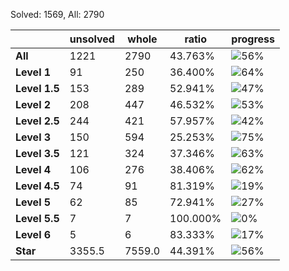 Solved: 1569, All: 2790

| |unsolved|whole|ratio|progress|
|----|----|----|----|----|
|**All**| 1221 | 2790 | 43.763%| ![56%](https://progress-bar.dev/56?title=All) |
|**Level 1**| 91 | 250 | 36.400%| ![64%](https://progress-bar.dev/64?title=Level+1++)|
|**Level 1.5**| 153 | 289 | 52.941%| ![47%](https://progress-bar.dev/47?title=Level+1.5)|
|**Level 2**| 208 | 447 | 46.532%| ![53%](https://progress-bar.dev/53?title=Level+2++)|
|**Level 2.5**| 244 | 421 | 57.957%| ![42%](https://progress-bar.dev/42?title=Level+2.5)|
|**Level 3**| 150 | 594 | 25.253%| ![75%](https://progress-bar.dev/75?title=Level+3++)|
|**Level 3.5**| 121 | 324 | 37.346%| ![63%](https://progress-bar.dev/63?title=Level+3.5)|
|**Level 4**| 106 | 276 | 38.406%| ![62%](https://progress-bar.dev/62?title=Level+4++)|
|**Level 4.5**| 74 | 91 | 81.319%| ![19%](https://progress-bar.dev/19?title=Level+4.5)|
|**Level 5**| 62 | 85 | 72.941%| ![27%](https://progress-bar.dev/27?title=Level+5++)|
|**Level 5.5**| 7 | 7 | 100.000%| ![0%](https://progress-bar.dev/0?title=Level+5.5)|
|**Level 6**| 5 | 6 | 83.333%| ![17%](https://progress-bar.dev/17?title=Level+6++)|
|**Star**|3355.5 | 7559.0 |44.391%| ![56%](https://progress-bar.dev/56?title=Star) |
